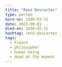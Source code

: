```yaml
---
title: "René Descartes"
type: person
born-on: 1596-03-31
date: 2023-08-01
died-on: 1650-02-11
hashtag: rené-descartes
tags:
  - French
  - philosopher
  - human being
  - dead at the moment
---
```

